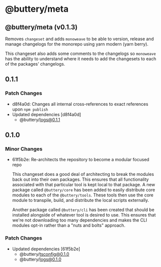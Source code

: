 # @buttery/meta

<!-- MONOWEAVE:BELOW -->

## @buttery/meta (v0.1.3) <a name="0.1.3"></a>

Removes `changeset` and adds `monoweave` to be able to version, release and manage changelogs for the monorepo using yarn modern (yarn berry).

This changeset also adds some comments to the changelogs so `monoweave` has the ability to understand where it needs to add the changesets to each of the packages' changelogs.



## 0.1.1

### Patch Changes

- d8f4a0d: Changes all internal cross-references to exact references upon `npm publish`
- Updated dependencies [d8f4a0d]
  - @buttery/logs@0.1.1

## 0.1.0

### Minor Changes

- 61f5b2e: Re-architects the repository to become a modular focused repo

  This changeset does a good deal of architecting to break the modules back out into their own packages. This ensures that all functionality associated with that particular tool is kept local to that package. A new package called `@buttery/core` has been added to easily distribute core modules to each of the `@buttery/tools`. These tools then use the core module to transpile, build, and distribute the local scripts externally.

  Another package called `@buttery/cli` has been created that should be installed alongside of whatever tool is desired to use. This ensures that we're not downloading too many dependencies and makes the CLI modules opt-in rather than a "nuts and bolts" approach.

### Patch Changes

- Updated dependencies [61f5b2e]
  - @buttery/tsconfig@0.1.0
  - @buttery/logs@0.1.0
